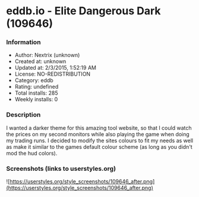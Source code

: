 # eddb.io - Elite Dangerous Dark (109646)

### Information
- Author: Nextrix (unknown)
- Created at: unknown
- Updated at: 2/3/2015, 1:52:19 AM
- License: NO-REDISTRIBUTION
- Category: eddb
- Rating: undefined
- Total installs: 285
- Weekly installs: 0


### Description
I wanted a darker theme for this amazing tool website, so that I could watch the prices on my second monitors while also playing the game when doing my trading runs. I decided to modify the sites colours to fit my needs as well as make it similar to the games default colour scheme (as long as you didn't mod the hud colors).


### Screenshots (links to userstyles.org)
![https://userstyles.org/style_screenshots/109646_after.png](https://userstyles.org/style_screenshots/109646_after.png)


